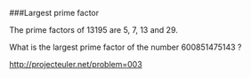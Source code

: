 ###Largest prime factor

The prime factors of 13195 are 5, 7, 13 and 29.

What is the largest prime factor of the number 600851475143 ?


http://projecteuler.net/problem=003
